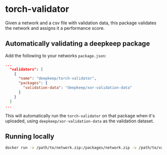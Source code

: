 # torch-validator

Given a network and a csv file with validation data, this package validates
the network and assigns it a performance score.

## Automatically validating a deepkeep package

Add the following to your networks `package.json`:
```json
...
  "validators": [
    {
      "name": "deepkeep/torch-validator",
      "packages": {
        "validation-data": "deepkeep/xor-validation-data"
      }
    }
  ]
...
```

This will automatically run the `torch-validator` on that package when it's
uploaded, using `deepkeep/xor-validation-data` as the validation dataset.

## Running locally

```sh
docker run -v /path/to/network.zip:/packages/network.zip -v /path/to/validation-data.zip:/packages/validation-data.zip docker.deepkeep.co/deepkeep/torch-validator
```
